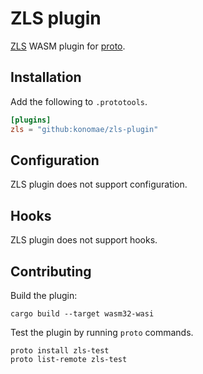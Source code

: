 # ZLS plugin

[ZLS](https://github.com/zigtools/zls) WASM plugin for [proto](https://github.com/moonrepo/proto).

## Installation

Add the following to `.prototools`.

```toml
[plugins]
zls = "github:konomae/zls-plugin"
```

## Configuration

ZLS plugin does not support configuration.

## Hooks

ZLS plugin does not support hooks.

## Contributing

Build the plugin:

```shell
cargo build --target wasm32-wasi
```

Test the plugin by running `proto` commands.

```shell
proto install zls-test
proto list-remote zls-test
```
